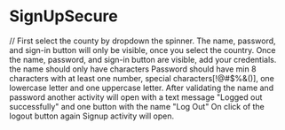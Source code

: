 # SignUpSecure
// First select the county by dropdown the spinner.
The name, password, and sign-in button will only be visible, once you select the country.
Once the name, password, and sign-in button are visible, add your credentials. 
the name should only have characters
Password should have min 8 characters with at least one number, special characters[!@#$%&()], one lowercase letter and one uppercase letter.
After validating the name and password another activity will open with a text message "Logged out successfully" and one button with the name "Log Out"
On click of the logout button again Signup activity will open.

